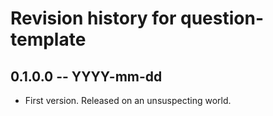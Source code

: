 # Revision history for question-template

## 0.1.0.0 -- YYYY-mm-dd

* First version. Released on an unsuspecting world.
